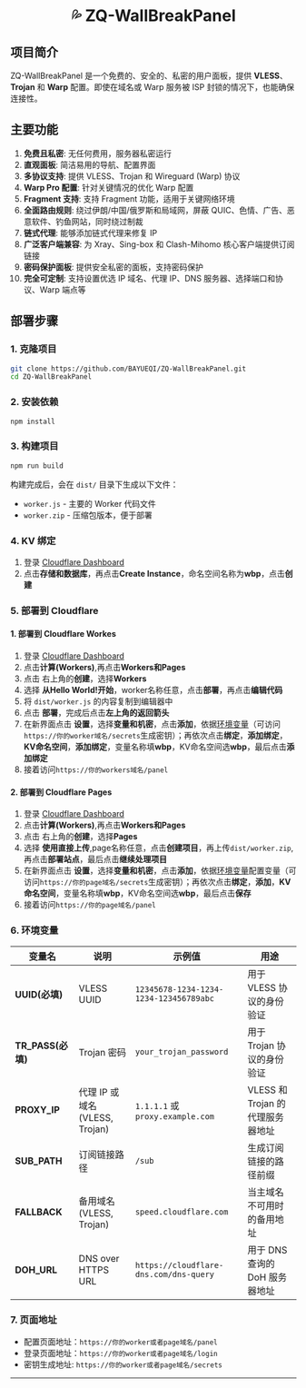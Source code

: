 <h1 align="center">💦 ZQ-WallBreakPanel</h1>

## 项目简介

ZQ-WallBreakPanel 是一个免费的、安全的、私密的用户面板，提供 **VLESS**、**Trojan** 和 **Warp** 配置。即使在域名或 Warp 服务被 ISP 封锁的情况下，也能确保连接性。


## 主要功能

1. **免费且私密**: 无任何费用，服务器私密运行
2. **直观面板**: 简洁易用的导航、配置界面
3. **多协议支持**: 提供 VLESS、Trojan 和 Wireguard (Warp) 协议
4. **Warp Pro 配置**: 针对关键情况的优化 Warp 配置
5. **Fragment 支持**: 支持 Fragment 功能，适用于关键网络环境
6. **全面路由规则**: 绕过伊朗/中国/俄罗斯和局域网，屏蔽 QUIC、色情、广告、恶意软件、钓鱼网站，同时绕过制裁
7. **链式代理**: 能够添加链式代理来修复 IP
8. **广泛客户端兼容**: 为 Xray、Sing-box 和 Clash-Mihomo 核心客户端提供订阅链接
9. **密码保护面板**: 提供安全私密的面板，支持密码保护
10. **完全可定制**: 支持设置优选 IP 域名、代理 IP、DNS 服务器、选择端口和协议、Warp 端点等

## 部署步骤

### 1. 克隆项目
```bash
git clone https://github.com/BAYUEQI/ZQ-WallBreakPanel.git
cd ZQ-WallBreakPanel
```

### 2. 安装依赖
```bash
npm install
```

### 3. 构建项目
```bash
npm run build
```

构建完成后，会在 `dist/` 目录下生成以下文件：
- `worker.js` - 主要的 Worker 代码文件
- `worker.zip` - 压缩包版本，便于部署
### 4. KV 绑定
1. 登录 [Cloudflare Dashboard](https://dash.cloudflare.com/)
2. 点击**存储和数据库**，再点击**Create Instance**，命名空间名称为**wbp**，点击**创建**

### 5. 部署到 Cloudflare 
#### 1. 部署到 Cloudflare Workes

1. 登录 [Cloudflare Dashboard](https://dash.cloudflare.com/)
2. 点击**计算(Workers)**,再点击**Workers和Pages** 
3. 点击 右上角的**创建**，选择**Workers**
4. 选择 **从Hello World!开始**，worker名称任意，点击**部署**，再点击**编辑代码**
5. 将 `dist/worker.js` 的内容复制到编辑器中
6. 点击 **部署**，完成后点击**左上角的返回箭头**
7. 在新界面点击 **设置**，选择**变量和机密**，点击**添加**，依据[环境变量](#6-环境变量)（可访问`https://你的worker域名/secrets`生成密钥）；再依次点击**绑定**，**添加绑定**，**KV命名空间**，**添加绑定**，变量名称填**wbp**，KV命名空间选**wbp**，最后点击**添加绑定**
8. 接着访问`https://你的workers域名/panel`
#### 2. 部署到 Cloudflare Pages

1. 登录 [Cloudflare Dashboard](https://dash.cloudflare.com/)
2. 点击**计算(Workers)**,再点击**Workers和Pages** 
3. 点击 右上角的**创建**，选择**Pages**
4. 选择 **使用直接上传**,page名称任意，点击**创建项目**，再上传`dist/worker.zip`,再点击**部署站点**，最后点击**继续处理项目**
5. 在新界面点击 **设置**，选择**变量和机密**，点击**添加**，依据[环境变量](#6-环境变量)配置变量（可访问`https://你的page域名/secrets`生成密钥）；再依次点击**绑定**，**添加**，**KV命名空间**，变量名称填**wbp**，KV命名空间选**wbp**，最后点击**保存**
8. 接着访问`https://你的page域名/panel`

### 6. 环境变量

| 变量名 | 说明 | 示例值 | 用途 |
|--------|------|--------|------|
| **UUID(必填)** | VLESS UUID | `12345678-1234-1234-1234-123456789abc` |用于 VLESS 协议的身份验证 |
| **TR_PASS(必填)** | Trojan 密码 | `your_trojan_password` |用于 Trojan 协议的身份验证 |
| **PROXY_IP** | 代理 IP 或域名 (VLESS, Trojan) | `1.1.1.1` 或 `proxy.example.com` |VLESS 和 Trojan 的代理服务器地址 |
| **SUB_PATH** | 订阅链接路径 | `/sub` |生成订阅链接的路径前缀 |
| **FALLBACK** | 备用域名 (VLESS, Trojan) | `speed.cloudflare.com` |当主域名不可用时的备用地址 |
| **DOH_URL** | DNS over HTTPS URL | `https://cloudflare-dns.com/dns-query` |用于 DNS 查询的 DoH 服务器地址 |

### 7. 页面地址
- 配置页面地址：`https://你的worker或者page域名/panel`
- 登录页面地址：`https://你的worker或者page域名/login`
- 密钥生成地址: `https://你的worker或者page域名/secrets`




---


